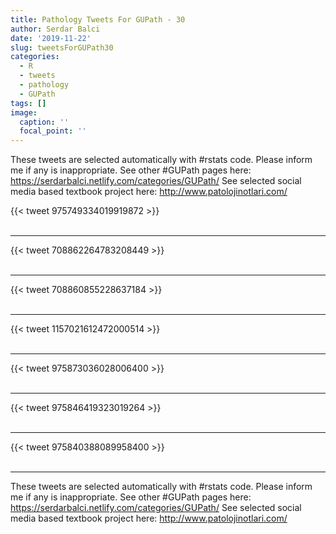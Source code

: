 ```yaml
---
title: Pathology Tweets For GUPath - 30
author: Serdar Balci
date: '2019-11-22'
slug: tweetsForGUPath30
categories:
  - R
  - tweets
  - pathology
  - GUPath
tags: []
image:
  caption: ''
  focal_point: ''
---
```



These tweets are selected automatically with #rstats code. Please inform me if any is inappropriate.
See other #GUPath pages here: https://serdarbalci.netlify.com/categories/GUPath/ 
See selected social media based textbook project here: http://www.patolojinotlari.com/

{{< tweet 975749334019919872 >}}
<br>
<br>
<hr>
{{< tweet 708862264783208449 >}}
<br>
<br>
<hr>
{{< tweet 708860855228637184 >}}
<br>
<br>
<hr>
{{< tweet 1157021612472000514 >}}
<br>
<br>
<hr>
{{< tweet 975873036028006400 >}}
<br>
<br>
<hr>
{{< tweet 975846419323019264 >}}
<br>
<br>
<hr>
{{< tweet 975840388089958400 >}}
<br>
<br>
<hr>


These tweets are selected automatically with #rstats code. Please inform me if any is inappropriate.
See other #GUPath pages here: https://serdarbalci.netlify.com/categories/GUPath/ 
See selected social media based textbook project here: http://www.patolojinotlari.com/
